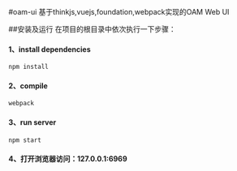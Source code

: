 
#oam-ui
基于thinkjs,vuejs,foundation,webpack实现的OAM Web UI

##安装及运行
在项目的根目录中依次执行一下步骤：
#### 1、install dependencies

```
npm install
```
#### 2、compile 

```
webpack
```
#### 3、run server

```
npm start
```
#### 4、打开浏览器访问：127.0.0.1:6969


